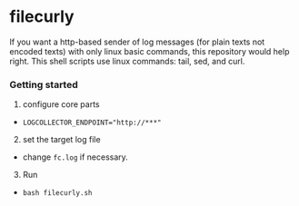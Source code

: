 # filecurly
If you want a http-based sender of log messages (for plain texts not encoded texts) with only linux basic commands, this repository would help right.
This shell scripts use linux commands: tail, sed, and curl.

### Getting started
1. configure core parts
  - `LOGCOLLECTOR_ENDPOINT="http://***"`
2. set the target log file
  - change `fc.log` if necessary.
3. Run
  - `bash filecurly.sh`
